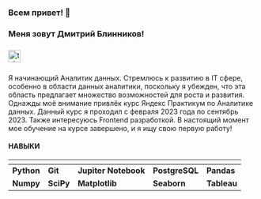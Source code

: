 <!--
**Dimon922/Dimon922** is a ✨ _special_ ✨ repository because its `README.md` (this file) appears on your GitHub profile.

Here are some ideas to get you started:

- 🔭 I’m currently working on ...
- 🌱 I’m currently learning ...
- 👯 I’m looking to collaborate on ...
- 🤔 I’m looking for help with ...
- 💬 Ask me about ...
- 📫 How to reach me: ...
- 😄 Pronouns: ...
- ⚡ Fun fact: ...
-->

### Всем привет! 👋

### Меня зовут Дмитрий Блинников!

###

<div align="left">
  <a href="https://t.me/dimon170384" target="_blank">
    <img src="https://img.shields.io/static/v1?message=Telegram&logo=telegram&label=&color=2CA5E0&logoColor=white&labelColor=&style=for-the-badge" height="25" alt="telegram logo"  />
  </a>
</div>

###

Я начинающий Аналитик данных. Стремлюсь к развитию в IT сфере, особенно в области данных аналитики, поскольку я убежден, что эта область предлагает множество возможностей для роста и развития. Однажды моё внимание привлёк курс Яндекс Практикум по Аналитике данных. Данный курс я проходил с февраля 2023 года по сентябрь 2023. Также интересуюсь Frontend разработкой. В настоящий момент мое обучение на курсе завершено, и я ищу свою первую работу!


#### **НАВЫКИ**

| <!-- --> | <!-- --> | <!-- --> | <!-- --> | <!-- --> |
|:-----|:-----|:-----|:-----|:-----|
| **Python** | **Git**| **Jupiter Notebook** | **PostgreSQL** | **Pandas** | 
| **Numpy** | **SciPy** | **Matplotlib** | **Seaborn** | **Tableau** |


